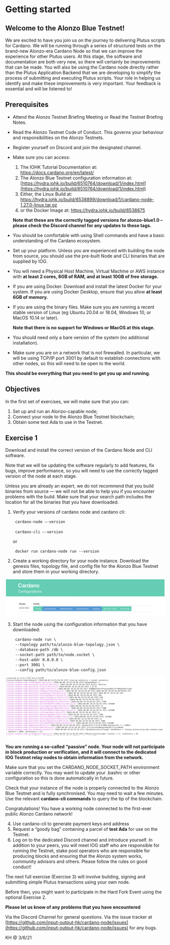 # Getting started

## Welcome to the Alonzo Blue Testnet!  

We are excited to have you join us on the journey to delivering Plutus scripts for Cardano.  We will be running through a series of structured tests on the brand-new Alonzo-era Cardano Node so that we can improve the experience for other Plutus users.  At this stage, the software and documentation are both very new, so there will certainly be improvements that can be made.  You will also be using the Cardano node directly rather than the Plutus Application Backend that we are developing to simplify the process of submitting and executing Plutus scripts.  Your role in helping us identify and make these improvements is very important.  Your feedback is essential and will be listened to!

## Prerequisites

- Attend the Alonzo Testnet Briefing Meeting or Read the Testnet Briefing Notes.
- Read the Alonzo Testnet Code of Conduct.  This governs your behaviour and responsibilities on the Alonzo Testnets.
- Register yourself on Discord and join the designated channel.
- Make sure you can access:


	1. The IOHK Tutorial Documentation at: https://docs.cardano.org/en/latest/
	2. The Alonzo Blue Testnet configuration information at: [https://hydra.iohk.io/build/6510764/download/1/index.html](https://hydra.iohk.io/build/6510764/download/1/index.html)
	3. Either, the Linux Build at: [https://hydra.iohk.io/build/6538899/download/1/cardano-node-1.27.0-linux.tar.gz
](https://hydra.iohk.io/build/6538899/download/1/cardano-node-1.27.0-linux.tar.gz)
	4. or the Docker Image at: [https://hydra.iohk.io/build/6538875
](https://hydra.iohk.io/build/6538875)

	**Note that these are the correctly tagged versions for alonzo-blue1.0 – please check the Discord channel for any updates to these tags.**


- You should be comfortable with using Shell commands and have a basic understanding of the Cardano ecosystem.

- Set up your platform.  Unless you are experienced with building the node from source, you should use the pre-built Node and CLI binaries that are supplied by IOG.

- You will need a Physical Host Machine, Virtual Machine or AWS instance with **at least 2 cores, 8GB of RAM, and at least 10GB of free storage.**
- If you are using Docker.
Download and install the latest Docker for your system.  If you are using Docker Desktop, ensure that you allow **at least 6GB of memory.**
- If you are using the binary files.
Make sure you are running a recent stable version of Linux (eg Ubuntu 20.04 or 18.04, Windows 10, or MacOS 10.14 or later).  

	**Note that there is no support for Windows or MacOS at this stage.**

- You should need only a bare version of the system (no additional installation).

- Make sure you are on a network that is not firewalled. In particular, we will be using TCP/IP port 3001 by default to establish connections with other nodes, so this will need to be open to the world.

**This should be everything that you need to get you up and running.**

## Objectives

In the first set of exercises, we will make sure that you can:

1. Set up and run an Alonzo-capable node;
2. Connect your node to the Alonzo Blue Testnet blockchain;
3. Obtain some test Ada to use in the Testnet.

## Exercise 1

Download and install the correct version of the Cardano Node and CLI software.  

Note that we will be updating the software regularly to add features, fix bugs, improve performance, so you will need to use the correctly tagged version of the node at each stage.  

Unless you are already an expert, we do not recommend that you build binaries from source — we will not be able to help you if you encounter problems with the build.  Make sure that your search path includes the location for all the binaries that you have downloaded.

1. Verify your versions of cardano node and cardano cli:

		cardano-node –-version

		cardano-cli –-version

	or

		docker run cardano-node run --version


2. Create a working directory for your node instance.  Download the genesis files, topology file, and config file for the Alonzo Blue Testnet and store them in your working directory.  

![](images/configurations.png)

3. Start the node using the configuration information that you have downloaded:


		cardano-node run \
		--topology path/to/alonzo-blue-topology.json \
		--database-path /db \
		--socket-path path/to/node.socket \
		--host-addr 0.0.0.0 \
		--port 3001 \
		--config path/to/alonzo-blue-config.json

![](images/node_running.png)

**You are running a so-called “passive” node.  Your node will not participate in block production or verification, and it 	will connect to the dedicated IOG Testnet relay nodes to obtain information from the network.**

Make sure that you set the CARDANO_NODE_SOCKET_PATH environment variable correctly.  You may want to update your .bashrc or 	other configuration so this is done automatically in future.

Check that your instance of the node is properly connected to the Alonzo Blue Testnet and is fully synchronised.  You may 	need to wait a few minutes.  Use the relevant **cardano-cli commands** to query the tip of the blockchain.

Congratulations!  You have a working node connected to the first-ever public Alonzo Cardano network!

4. Use cardano-cli to generate payment keys and address
5. Request a “goody bag” containing a parcel of **test Ada** for use on the Testnet.
6. Log on to the dedicated Discord channel and introduce yourself.  In addition to your peers, you will meet IOG staff who are responsible for running the Testnet, stake pool operators who are responsible for producing blocks and ensuring that the Alonzo system works, community advisors and others.  Please follow the rules on good conduct!

The next full exercise (Exercise 3) will involve building, signing and submitting simple Plutus transactions using your own node.  

Before then, you might want to participate in the Hard Fork Event using the optional Exercise 2.

**Please let us know of any problems that you have encountered**

Via the Discord Channel for general questions.
Via the issue tracker at [https://github.com/input-output-hk/cardano-node/issues](https://github.com/input-output-hk/cardano-node/issues) for any bugs.

KH @ 3/6/21
